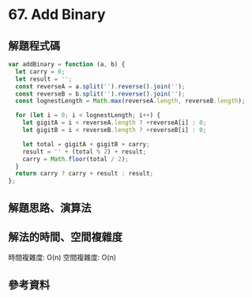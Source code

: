 # 67. Add Binary

## 解題程式碼

```javascript
var addBinary = function (a, b) {
  let carry = 0;
  let result = '';
  const reverseA = a.split('').reverse().join('');
  const reverseB = b.split('').reverse().join('');
  const lognestLength = Math.max(reverseA.length, reverseB.length);

  for (let i = 0; i < lognestLength; i++) {
    let gigitA = i < reverseA.length ? +reverseA[i] : 0;
    let gigitB = i < reverseB.length ? +reverseB[i] : 0;

    let total = gigitA + gigitB + carry;
    result = '' + (total % 2) + result;
    carry = Math.floor(total / 2);
  }
  return carry ? carry + result : result;
};
```

## 解題思路、演算法

## 解法的時間、空間複雜度

時間複雜度: O(n)
空間複雜度: O(n)

## 參考資料
